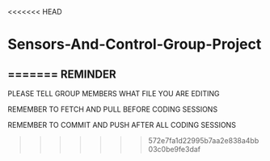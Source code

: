 <<<<<<< HEAD
# Sensors-And-Control-Group-Project 
=======
REMINDER
------------------------------------
PLEASE TELL GROUP MEMBERS WHAT FILE YOU ARE EDITING 

REMEMBER TO FETCH AND PULL BEFORE CODING SESSIONS 

REMEMBER TO COMMIT AND PUSH AFTER ALL CODING SESSIONS


>>>>>>> 572e7fa1d22995b7aa2e838a4bb03c0be9fe3daf

